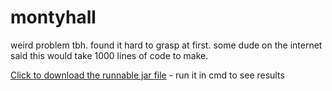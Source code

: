 # montyhall
weird problem tbh. found it hard to grasp at first. some dude on the internet said this would take 1000 lines of code to make.

<a href="https://github.com/Incandescent-Turtle/montyhall/raw/main/MontyHallProblem.jar" download>Click to download the runnable jar file</a> - run it in cmd to see results
